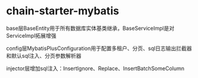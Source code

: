 # chain-starter-mybatis

base层BaseEntity用于所有数据库实体基类继承，BaseServiceImpl是对ServiceImpl拓展增强

config层MybatisPlusConfiguration用于配置多租户、分页、sql日志输出拦截器和默认sql注入、分页参数解析器

injector层增加sql注入：InsertIgnore、Replace、InsertBatchSomeColumn
